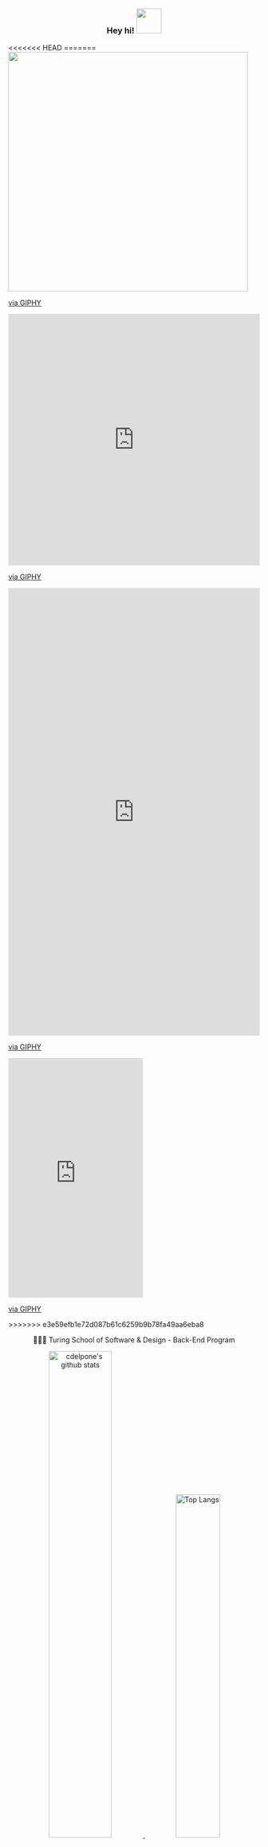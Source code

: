 <h3 align="center">
  Hey hi!
  <img src="https://media.giphy.com/media/mGcNjsfWAjY5AEZNw6/giphy.gif" width="50">
</h3>
<<<<<<< HEAD
=======
<img src="https://giphy.com/embed/q9ETKoMaBMsNy" width="480" height="480" frameBorder="0" class="giphy-embed" allowFullScreen></iframe><p><a href="https://giphy.com/gifs/dog-cute-q9ETKoMaBMsNy">via GIPHY</a></p>

<div style="width:100%;height:0;padding-bottom:100%;position:relative;"><iframe src="https://giphy.com/embed/q9ETKoMaBMsNy" width="100%" height="100%" style="position:absolute" frameBorder="0" class="giphy-embed" allowFullScreen></iframe></div><p><a href="https://giphy.com/gifs/dog-cute-q9ETKoMaBMsNy">via GIPHY</a></p>



<div style="width:100%;height:0;padding-bottom:178%;position:relative;"><iframe src="https://giphy.com/embed/n5CHDD8c4sW18Dqz3z" width="100%" height="100%" style="position:absolute" frameBorder="0" class="giphy-embed" allowFullScreen></iframe></div><p><a href="https://giphy.com/gifs/viralhog-viral-hog-n5CHDD8c4sW18Dqz3z">via GIPHY</a></p>

<iframe src="https://giphy.com/embed/n5CHDD8c4sW18Dqz3z" width="270" height="480" frameBorder="0" class="giphy-embed" allowFullScreen></iframe><p><a href="https://giphy.com/gifs/viralhog-viral-hog-n5CHDD8c4sW18Dqz3z">via GIPHY</a></p>
>>>>>>> e3e59efb1e72d087b61c6259b9b78fa49aa6eba8

<p align="center">
  ‍👩🏻‍💻 Turing School of Software & Design - Back-End Program

</p>

<div align="center" >
<a  href="https://github.com/cdelpone">
<img alt="cdelpone's github stats" width="50%" src="https://github-readme-stats.vercel.app/api?username=cdelpone&show_icons=true&count_private=true&hide_border=true&bg_color=50,e96205,904e99&title_color=fff&text_color=fff&icon_color=f2f2f2" href="https://github.com/cdelpone" />
<img alt="Top Langs" width="42%" src="https://github-readme-stats.vercel.app/api/top-langs/?username=cdelpone&layout=compact&count_private=true&&hide_border=true&bg_color=904e99&title_color=fff&text_color=fff&icon_color=f2f2f2&hide=jupyter%20notebook&langs_count=5" href="https://github.com/cdelpone" />
</a>
<hr></hr>
</div>

<h3 align="center">💾 What I Started Learning</h3>
<p align="center">

![Ruby](https://img.shields.io/badge/ruby-%23CC342D.svg?style=flat&logo=ruby&logoColor=white)
![Rails](https://img.shields.io/badge/rails-%23CC0000.svg?style=flat&logo=ruby-on-rails&logoColor=white)
![Postman](https://img.shields.io/badge/Postman-FF6C37?style=flat&logo=postman&logoColor=red)
![HTML5](https://img.shields.io/badge/-HTML5-E34F26?style=flat&logo=html5&logoColor=white)
![Bootstrap](https://img.shields.io/badge/-Bootstrap-563D7C?style=flat&logo=bootstrap)
![PostgreSQL](https://img.shields.io/badge/-PostgreSQL-336791?style=flat&logo=postgresql)
![Heroku](https://img.shields.io/badge/-Heroku-430098?style=flat&logo=heroku)
![TravisCI](https://img.shields.io/badge/travisci-%232B2F33.svg?style=flat&logo=travis&logoColor=white)
![GitHub](https://img.shields.io/badge/-GitHub-181717?style=flat&logo=github)
<hr></hr>
</div>

<h3 align="center">💻 Exploring</h3>
<p align="center">

![CSS3](https://img.shields.io/badge/-CSS3-1572B6?style=flat&logo=css3)
<hr></hr>


<h3 align="center">🖇 Connect With Me </h3>

[![Linkedin Badge](https://img.shields.io/badge/-cdelpone-0072b1?style=flat&logo=Linkedin&logoColor=white)](https://www.linkedin.com/in/christinadelpone/ "Connect on LinkedIn")
[![Gmail Badge](https://img.shields.io/badge/-cdelpone@gmail.com-c14438?style=flat&logo=Gmail&logoColor=white)](mailto:cdelpone@gmail.com "Connect via Email")
[![Instagram Badge](https://img.shields.io/badge/-cdelpone-C13584?style=flat&logo=Instagram&logoColor=white)](https://www.instagram.com/cdelpone/ "Follow on Instagram")
[![Twitter Badge](https://img.shields.io/badge/-cdelpone-1DA1F2?style=flat&logo=Twitter&logoColor=white)](https://www.instagram.com/cdelpone/ "Follow on Twitter")
<hr></hr>


<!--
**cdelpone/cdelpone** is a ✨ _special_ ✨ repository because its `README.md` (this file) appears on your GitHub profile.

Here are some ideas to get you started:

- 🔭 I’m currently working on ...
- 🌱 I’m currently learning ...
- 👯 I’m looking to collaborate on ...
- 🤔 I’m looking for help with ...
- 💬 Ask me about ...
- 📫 How to reach me: ...
- 😄 Pronouns: ...
- ⚡ Fun fact: ...
[![Spotify](https://novatorem.vercel.app/api/spotify)](https://open.spotify.com/user/12178515106)
![GraphQL](https://img.shields.io/badge/-GraphQL-E10098?style=flat&logo=graphql&logoColor=light-pink)
![Python](https://img.shields.io/badge/python-3670A0?style=flat&logo=python&logoColor=ffdd54)
![CircleCI](https://img.shields.io/badge/circleci-%23161616.svg?style=flat&logo=circleci&logoColor=white)
<a  href="https://github.com/cdelpone">
<img alt="cdelpone's github stats" width="50%" src="https://github-readme-stats.vercel.app/api?username=cdelpone&show_icons=true&count_private=true&hide_border=true&theme=yeblu" href="https://github.com/cdelpone" />
<img alt="Top Langs" width="42%" src="https://github-readme-stats.vercel.app/api/top-langs/?username=cdelpone&layout=compact&count_private=true&&hide_border=true&theme=yeblu&hide=jupyter%20notebook&langs_count=5" href="https://github.com/cdelpone" />
</a>
-->

